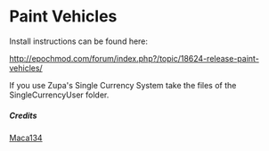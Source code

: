 Paint Vehicles
=====

Install instructions can be found here: 

http://epochmod.com/forum/index.php?/topic/18624-release-paint-vehicles/

If you use Zupa's Single Currency System take the files of the SingleCurrencyUser folder.

##### Credits
[Maca134](https://github.com/maca134)
